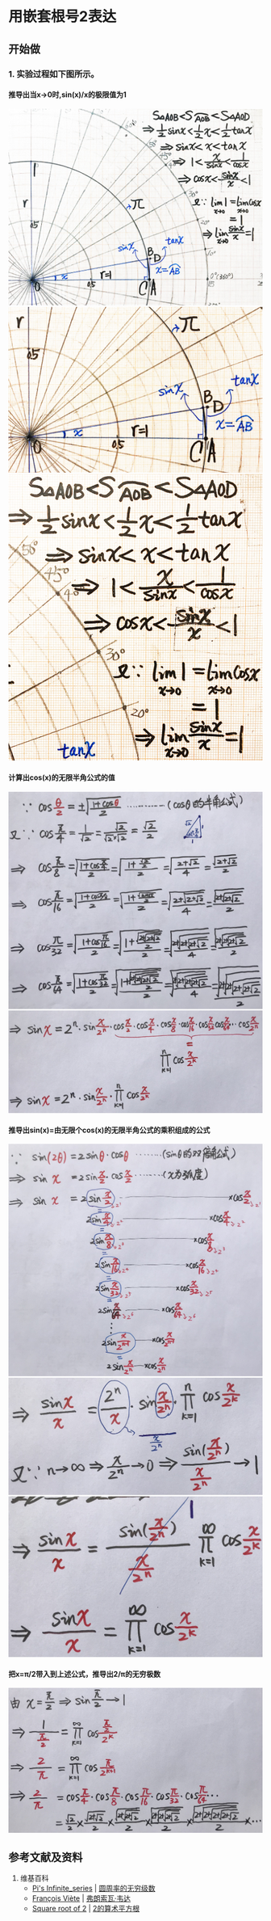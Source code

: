 # 用嵌套根号2表达

## 开始做

### 1. 实验过程如下图所示。

#### 推导出当x->0时,sin(x)/x的极限值为1
![](/images/无穷级数/π的典型无穷级数/用嵌套根号2表达/1a1.jpg)
![](/images/无穷级数/π的典型无穷级数/用嵌套根号2表达/1a2.jpg)
![](/images/无穷级数/π的典型无穷级数/用嵌套根号2表达/1a3.jpg)

#### 计算出cos(x)的无限半角公式的值
![](/images/无穷级数/π的典型无穷级数/用嵌套根号2表达/2a1.jpg)
![](/images/无穷级数/π的典型无穷级数/用嵌套根号2表达/2a2.jpg)

#### 推导出sin(x)=由无限个cos(x)的无限半角公式的乘积组成的公式
![](/images/无穷级数/π的典型无穷级数/用嵌套根号2表达/3a1.jpg)
![](/images/无穷级数/π的典型无穷级数/用嵌套根号2表达/3a2.jpg)
![](/images/无穷级数/π的典型无穷级数/用嵌套根号2表达/3a3.jpg)

#### 把x=π/2带入到上述公式，推导出2/π的无穷极数
![](/images/无穷级数/π的典型无穷级数/用嵌套根号2表达/4a1.jpg)

## 参考文献及资料

1. 维基百科
	- [Pi's Infinite_series](https://en.wikipedia.org/wiki/Pi#Infinite_series) | [圆周率的无穷级数](https://zh.wikipedia.org/wiki/圓周率#无穷级数)
	- [François Viète](https://en.wikipedia.org/wiki/Fran%C3%A7ois_Vi%C3%A8te) | [弗朗索瓦·韦达](https://zh.wikipedia.org/wiki/弗朗索瓦·韦达)
	- [Square root of 2](https://en.wikipedia.org/wiki/Square_root_of_2) | [2的算术平方根](https://zh.wikipedia.org/wiki/2%E7%9A%84%E7%AE%97%E8%A1%93%E5%B9%B3%E6%96%B9%E6%A0%B9)